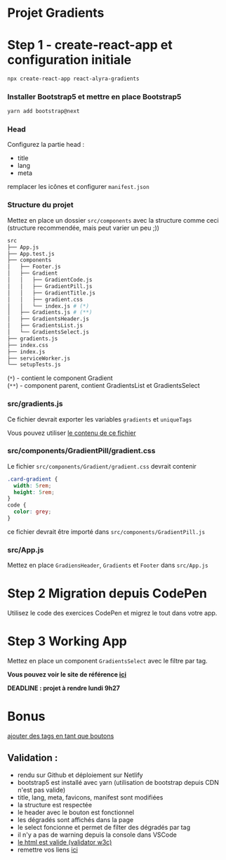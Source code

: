 # Projet Gradients

# Step 1 - create-react-app et configuration initiale

```bash
npx create-react-app react-alyra-gradients
```


### Installer Bootstrap5 et mettre en place Bootstrap5

```bash
yarn add bootstrap@next
```


### Head

Configurez la partie head :
  - title
  - lang
  - meta

remplacer les icônes et configurer `manifest.json`

### Structure du projet

Mettez en place un dossier `src/components` avec la structure comme ceci (structure recommendée, mais peut varier un peu ;))

```bash
src
├── App.js
├── App.test.js
├── components
│   ├── Footer.js
│   ├── Gradient
│   │   ├── GradientCode.js
│   │   ├── GradientPill.js
│   │   ├── GradientTitle.js
│   │   ├── gradient.css
│   │   └── index.js # (*)
│   ├── Gradients.js # (**)
│   ├── GradientsHeader.js
│   ├── GradientsList.js
│   └── GradientsSelect.js
├── gradients.js
├── index.css
├── index.js
├── serviceWorker.js
└── setupTests.js
```

(`*`) - contient le component Gradient  
(`**`) - component parent, contient GradientsList et GradientsSelect

### src/gradients.js

Ce fichier devrait exporter les variables `gradients` et `uniqueTags`

Vous pouvez utiliser [le contenu de ce fichier](https://codepen.io/alyra/pen/73e755888ff0a8fa07d0561d108537ac.js)


### src/components/GradientPill/gradient.css

Le fichier `src/components/Gradient/gradient.css` devrait contenir

```css
.card-gradient {
  width: 5rem;
  height: 5rem;
}
code {
  color: grey;
}
```

ce fichier devrait être importé dans `src/components/GradientPill.js`

### src/App.js

Mettez en place `GradiensHeader`, `Gradients` et `Footer` dans `src/App.js`

# Step 2 Migration depuis CodePen

Utilisez le code des exercices CodePen et migrez le tout dans votre app.

# Step 3 Working App

Mettez en place un component `GradientsSelect` avec le filtre par tag.

**Vous pouvez voir le site de référence [ici](https://alyra-gradients-bonus.netlify.app/)**

**DEADLINE : projet à rendre lundi 9h27**

# Bonus 

[ajouter des tags en tant que boutons](https://alyra-gradients-bonus.netlify.app/)

## Validation :

- rendu sur Github et déploiement sur Netlify
- bootstrap5 est installé avec yarn (utilisation de bootstrap depuis CDN n'est pas valide)
- title, lang, meta, favicons, manifest sont modifiées
- la structure est respectée
- le header avec le bouton est fonctionnel
- les dégradés sont affichés dans la page
- le select foncionne et permet de filter des dégradés par tag
- il n'y a pas de warning depuis la console dans VSCode
- [le html est valide (validator w3c)](https://validator.w3.org/nu/)
- remettre vos liens [ici](https://docs.google.com/spreadsheets/d/1aFirDN3S0Pgz0FFzXBNViLAo6YdbNFqhm-rLe-iN5aw/edit#gid=464596968)

